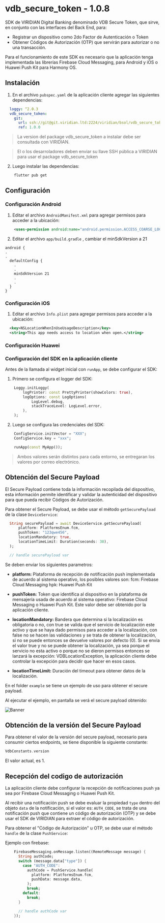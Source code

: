 # vdb_secure_token - 1.0.8

SDK de VIRIDIAN Digital Banking denominado VDB Secure Token, que sirve, en conjunto con las interfaces del Back End, para:
- Registrar un dispositivo como 2do Factor de Autenticación o Token 
- Obtener Códigos de Autorización (OTP) que servirán para autorizar o no una transacción.

Para el funcionamiento de este SDK es necesario que la aplicación tenga implementada las librerías 
Firebase Cloud Messaging, para Android y iOS o Huawei Push Kit para Harmony OS.

## Instalación

1. En el archivo `pubspec.yaml` de la aplicación cliente agregar las siguientes dependencias:
``` yaml
  loggy: ^2.0.3
  vdb_secure_token:
    git: 
      url: ssh://git@git.viridian.ltd:2224/viridian/bsol/vdb_secure_token.git
      ref: 1.0.0
```

> La version del package vdb_secure_token a instalar debe ser consultada con VIRIDIAN.

> El o los desarroladores deben enviar su llave SSH pública a VIRIDIAN para usar el package vdb_secure_token

2. Luego instalar las dependencias:

```
    flutter pub get
```

## Configuración

### Configuración Android

1. Editar el archivo `AndroidManifest.xml` para agregar permisos para acceder a la ubicación:

``` xml
    <uses-permission android:name="android.permission.ACCESS_COARSE_LOCATION" />
```

2. Editar el archivo `app/build.gradle` , cambiar el minSdkVersion a 21

```
android {
.
.
  defaultConfig {
    .
    .
    minSdkVersion 21
    .
    .
  } 
}
```

### Configuración iOS

1. Editar el archivo `Info.plist` para agregar permisos para acceder a la ubicación:

```xml
  <key>NSLocationWhenInUseUsageDescription</key>
  <string>This app needs access to location when open.</string>
```

### Configuración Huawei

### Configuración del SDK en la aplicación cliente

Antes de la llamada al widget inicial con `runApp`, se debe configurar el SDK:

1. Primero se configura el logger del SDK:

``` dart
    Loggy.initLoggy(
        logPrinter: const PrettyPrinter(showColors: true),
        logOptions: const LogOptions(
            LogLevel.debug,
            stackTraceLevel: LogLevel.error,
        ),
    );
```

2. Luego se configura las credenciales del SDK:

``` dart
    ConfigService.initVector = "XXX";
    ConfigService.key = "xxx";

    runApp(const MyApp());
```

> Ambos valores serán distintos para cada entorno, se entregaran los valores por correo electrónico.


## Obtención del Secure Payload

El Secure Payload contiene toda la información recopilada del dispositivo, esta información permite identificar y validar la autenticidad del dispositivo para que pueda recibir Códigos de Autorización.

Para obtener el Secure Payload, se debe usar el método `getSecurePayload` de la clase `DeviceService`:

  ``` dart
    String securePayload = await DeviceService.getSecurePayload(
        platform: PlatformsEnum.fcm,
        pushToken: "123qwe456",
        locationMandatory: true,
        locationTimeLimit: Duration(seconds: 30),
    );

    // handle securePayload var
  ```

Se deben enviar los siguientes parametros:

- **platform:** Plataforma de recepción de notificación push implementada de acuerdo al sistema operativo, los posibles valores son:
    fcm: Firebase Cloud Messaging
    hpk: Huawei Push Kit

- **pushToken:** Token que identifica al dispositivo en la plataforma de mensajería usada de acuerdo al sistema operativo: Firebase Cloud Messaging o Huawei Push Kit. Este valor debe ser obtenido por la aplicación cliente.

- **locationMandatory:** Bandera que determina si la localización es obligatoria o no, con true se valida que el servicio de localización este activo y que se haya dado permisos para acceder a la localización, con false no se hacen las validaciones y se trata de obtener la localización, si no se puede entonces se devuelve valores por defecto (0). Si se envia el valor true y no se puede obtener la localización, ya sea porque el servicio no esta activo o porque no se dieron permisos entonces se lanzará la excepción: VDBLocationException, la aplicación cliente debe controlar la excepción para decidir que hacer en esos casos.

- **locationTimeLimit:** Duración del timeout para obtener datos de la localización.


En el folder `example` se tiene un ejemplo de uso para obtener el secure payload.

Al ejecutar el ejemplo, en pantalla se verá el secure payload obtenido:

![Banner](https://next.viridian.ltd/s/7AGWk2i4k69o5gm/preview)

## Obtención de la versión del Secure Payload

Para obtener el valor de la versión del secure payload, necesario para consumir ciertos endpoints, se tiene disponible la siguiente constante:

``` dart
VdbConstants.version
```

El valor actual, es 1.

## Recepción del codigo de autorización

La aplicación cliente debe configurar la recepción de notificaciones push ya sea por Firebase Cloud Messaging o Huawei Push Kit.

Al recibir una notificación push se debe evaluar la propiedad `type` dentro del objeto `data` de la notificación, si el valor es: `AUTH_CODE`, se trata de una notificación push que contiene un código de autorización (OTP) y se debe usar el SDK de VIRIDIAN para extraer el código de autorización.

Para obtener el "Código de Autorización" u OTP, se debe usar el método `handle` de la clase `PushService`:

Ejemplo con firebase:
``` dart
    FirebaseMessaging.onMessage.listen((RemoteMessage message) {
      String authCode;
      switch (message.data["type"]) {
        case "AUTH_CODE":
          authCode = PushService.handle(
            platform: PlatformsEnum.fcm,
            pushData: message.data,
          );
          break;
        default:
          break;
      }

      // handle authCode var
    });
```

